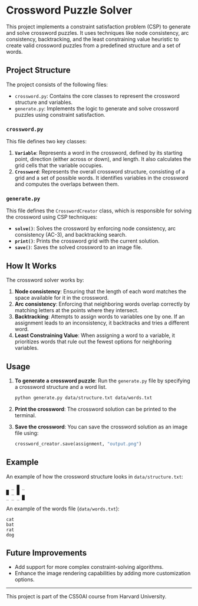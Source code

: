 # Crossword Puzzle Solver

This project implements a constraint satisfaction problem (CSP) to generate and solve crossword puzzles. It uses techniques like node consistency, arc consistency, backtracking, and the least constraining value heuristic to create valid crossword puzzles from a predefined structure and a set of words.

## Project Structure

The project consists of the following files:
- `crossword.py`: Contains the core classes to represent the crossword structure and variables.
- `generate.py`: Implements the logic to generate and solve crossword puzzles using constraint satisfaction.

### `crossword.py`
This file defines two key classes:
1. **`Variable`**: Represents a word in the crossword, defined by its starting point, direction (either across or down), and length. It also calculates the grid cells that the variable occupies.
2. **`Crossword`**: Represents the overall crossword structure, consisting of a grid and a set of possible words. It identifies variables in the crossword and computes the overlaps between them.

### `generate.py`
This file defines the `CrosswordCreator` class, which is responsible for solving the crossword using CSP techniques:
- **`solve()`**: Solves the crossword by enforcing node consistency, arc consistency (AC-3), and backtracking search.
- **`print()`**: Prints the crossword grid with the current solution.
- **`save()`**: Saves the solved crossword to an image file.
  
## How It Works
The crossword solver works by:
1. **Node consistency**: Ensuring that the length of each word matches the space available for it in the crossword.
2. **Arc consistency**: Enforcing that neighboring words overlap correctly by matching letters at the points where they intersect.
3. **Backtracking**: Attempts to assign words to variables one by one. If an assignment leads to an inconsistency, it backtracks and tries a different word.
4. **Least Constraining Value**: When assigning a word to a variable, it prioritizes words that rule out the fewest options for neighboring variables.

## Usage

1. **To generate a crossword puzzle**:
    Run the `generate.py` file by specifying a crossword structure and a word list.
    ```bash
    python generate.py data/structure.txt data/words.txt
    ```

2. **Print the crossword**:
    The crossword solution can be printed to the terminal.

3. **Save the crossword**:
    You can save the crossword solution as an image file using:
    ```python
    crossword_creator.save(assignment, "output.png")
    ```

## Example

An example of how the crossword structure looks in `data/structure.txt`:

```
_ _ █ _
█ _ █ _
_ _ _ █
```

An example of the words file (`data/words.txt`):
```
cat
bat
rat
dog
```

## Future Improvements
- Add support for more complex constraint-solving algorithms.
- Enhance the image rendering capabilities by adding more customization options.

---

This project is part of the CS50AI course from Harvard University.
